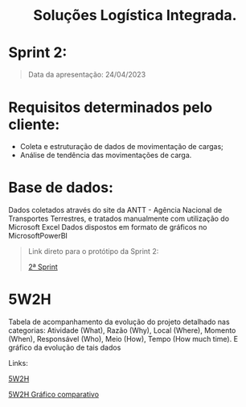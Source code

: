 # <br id="inicio">

<h1 align="center">Soluções Logística Integrada. <br><sub> </h1></sub>
 <p align="center">
 
# Sprint 2:
>   Data da apresentação: 24/04/2023

# Requisitos determinados pelo cliente:
  
- Coleta e estruturação de dados de movimentação de cargas;
- Análise de tendência das movimentações de carga.


# Base de dados:
Dados coletados através do site da ANTT - Agência Nacional de Transportes Terrestres, e tratados manualmente com utilização do Microsoft Excel
Dados dispostos em formato de gráficos no MicrosoftPowerBI

> Link direto para o protótipo da Sprint 2: <p><a href="https://github.com/anaelisac/TESTE23A/blob/1%C2%AA-Sprint/5W2H%20-%20Acompanhamento%20do%20Desenvolvimento%20da%20Equipe.pdf">2ª Sprint</a></p> 

# 5W2H

Tabela de acompanhamento da evolução do projeto detalhado nas categorias: Atividade (What), Razão (Why), Local (Where), Momento (When), Responsável (Who), Meio (How), Tempo (How much time). E gráfico da evolução de tais dados 

Links: <p><a href="https://github.com/anaelisac/SLI/blob/1%C2%AA-Sprint/5W2H%20-%20Acompanhamento%20do%20Desenvolvimento%20da%20Equipe.pdf">5W2H</a></p> 
      <p><a href="https://app.powerbi.com/groups/me/reports/26555dbd-6ac6-4ac8-8d8c-5d0b9e6253f5/ReportSection">5W2H Gráfico comparativo</a></p> 

